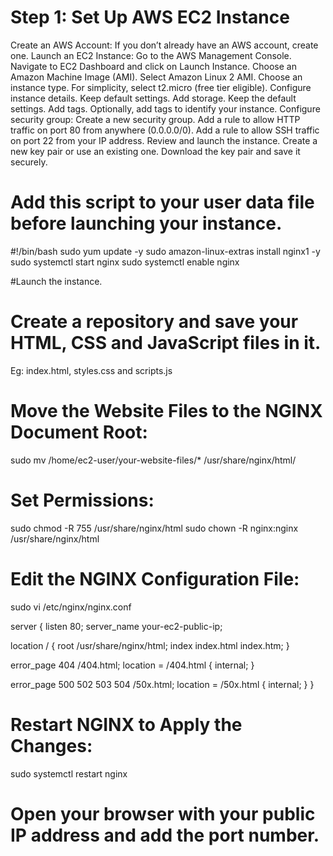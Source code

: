 # Step 1: Set Up AWS EC2 Instance
Create an AWS Account: If you don’t already have an AWS account, create one. Launch an EC2 Instance: Go to the AWS Management Console. Navigate to EC2 Dashboard and click on Launch Instance. Choose an Amazon Machine Image (AMI). Select Amazon Linux 2 AMI. Choose an instance type. For simplicity, select t2.micro (free tier eligible). Configure instance details. Keep default settings. Add storage. Keep the default settings. Add tags. Optionally, add tags to identify your instance. Configure security group: Create a new security group. Add a rule to allow HTTP traffic on port 80 from anywhere (0.0.0.0/0). Add a rule to allow SSH traffic on port 22 from your IP address. Review and launch the instance. Create a new key pair or use an existing one. Download the key pair and save it securely.

# Add this script to your user data file before launching your instance.
#!/bin/bash sudo yum update -y sudo amazon-linux-extras install nginx1 -y sudo systemctl start nginx sudo systemctl enable nginx

#Launch the instance.

# Create a repository and save your HTML, CSS and JavaScript files in it.
Eg: index.html, styles.css and scripts.js

# Move the Website Files to the NGINX Document Root:
sudo mv /home/ec2-user/your-website-files/* /usr/share/nginx/html/

# Set Permissions:
sudo chmod -R 755 /usr/share/nginx/html sudo chown -R nginx:nginx /usr/share/nginx/html

# Edit the NGINX Configuration File:
sudo vi /etc/nginx/nginx.conf

server { listen 80; server_name your-ec2-public-ip;

location / { root /usr/share/nginx/html; index index.html index.htm; }

error_page 404 /404.html; location = /404.html { internal; }

error_page 500 502 503 504 /50x.html; location = /50x.html { internal; } }

# Restart NGINX to Apply the Changes:
sudo systemctl restart nginx

# Open your browser with your public IP address and add the port number.
